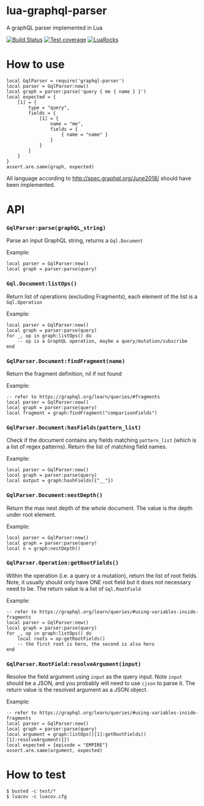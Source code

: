 # lua-graphql-parser
A graphQL parser implemented in Lua

[![Build Status](https://travis-ci.com/samngms/lua-graphql-parser.svg?branch=main)](https://travis-ci.com/samngms/lua-graphql-parser)
[![Test coverage](https://codecov.io/gh/samngms/lua-graphql-parser/branch/main/graph/badge.svg?token=VA524SPWKR)](https://codecov.io/gh/samngms/lua-graphql-parser)
[![LuaRocks](https://img.shields.io/badge/-LuaRocks-blue)](https://luarocks.org/modules/samngms/graphql-parser)

# How to use

```
local GqlParser = require('graphql-parser')
local parser = GqlParser:new()
local graph = parser:parse('query { me { name } }')
local expected = {
    [1] = {
        type = "query",
        fields = {
            [1] = {
                name = "me",
                fields = {
                    { name = "name" }
                }
            }
        }
    }
}
assert.are.same(graph, expected)
```

All language according to http://spec.graphql.org/June2018/ should have been implemented.

# API


### `GqlParser:parse(graphQL_string)`

Parse an input GraphQL string, returns a `Gql.Document` 

Example:
```
local parser = GqlParser:new()
local graph = parser:parse(query)
```

### `Gql.Document:listOps()`

Return list of operations (excluding Fragments), each element of the list is a `Gql.Operation`

Example:
```
local parser = GqlParser:new()
local graph = parser:parse(query)
for _, op in graph:listOps() do
    -- op is a GraphQL operation, maybe a query/mutation/subscribe
end
```

### `GqlParser.Document:findFragment(name)`

Return the fragment definition, nil if not found

Example:
```
-- refer to https://graphql.org/learn/queries/#fragments
local parser = GqlParser:new()
local graph = parser:parse(query)
local fragment = graph:findFragment("comparisonFields")
```

### `GqlParser.Document:hasFields(pattern_list)`

Check if the document contains any fields matching `pattern_list` (which is a list of regex patterns). Return the list of matching field names.

Example:
```
local parser = GqlParser:new()
local graph = parser:parse(query)
local output = graph:hashFields({"__"})
```

### `GqlParser.Document:nestDepth()`

Return the max nest depth of the whole document. The value is the depth under root element.

Example:
```
local parser = GqlParser:new()
local graph = parser:parse(query)
local n = graph:nestDepth()
```

### `GqlParser.Operation:getRootFields()`

Within the operation (i.e. a query or a mutation), return the list of root fields. Note, it usually should only have ONE root field but it does not necessary need to be. The return value is a list of `Gql.RootField`

Example:
```
-- refer to https://graphql.org/learn/queries/#using-variables-inside-fragments
local parser = GqlParser:new()
local graph = parser:parse(query)
for _, op in graph:listOps() do
    local roots = op:getRootFields()
    -- the first root is hero, the second is also hero
end
```

### `GqlParser.RootField:resolveArgument(input)`

Resolve the field argument using `input` as the query input. Note `input` should be a JSON, and you probably will need to use `cjson` to parse it. The return value is the resolved argument as a JSON object.

Example:
```
-- refer to https://graphql.org/learn/queries/#using-variables-inside-fragments
local parser = GqlParser:new()
local graph = parser:parse(query)
local argument = graph:listOps()[1]:getRootFields()[1]:resolveArgument({})
local expected = {episode = "EMPIRE"}
assert.are.same(argument, expected)
```
 
# How to test

```shell script
$ busted -c test/*
$ luacov -c luacov.cfg
```
